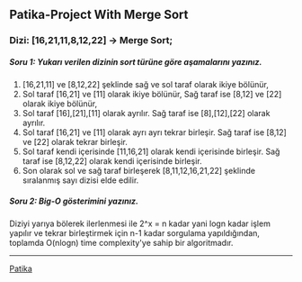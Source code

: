 ## Patika-Project With Merge Sort
### Dizi: [16,21,11,8,12,22] -> Merge Sort;
##### Soru 1: Yukarı verilen dizinin sort türüne göre aşamalarını yazınız.
1) [16,21,11] ve [8,12,22] şeklinde sağ ve sol taraf olarak ikiye bölünür,
2) Sol taraf [16,21] ve [11] olarak ikiye bölünür,
Sağ taraf ise [8,12] ve [22] olarak ikiye bölünür,
3) Sol taraf [16],[21],[11] olarak ayrılır.
Sağ taraf ise [8],[12],[22] olarak ayrılır.
4) Sol taraf [16,21] ve [11] olarak ayrı ayrı tekrar birleşir.
Sağ taraf ise [8,12] ve [22] olarak tekrar birleşir.
5) Sol taraf kendi içerisinde [11,16,21] olarak kendi içerisinde birleşir.
Sağ taraf ise [8,12,22] olarak kendi içerisinde birleşir.
6) Son olarak sol ve sağ taraf birleşerek [8,11,12,16,21,22] şeklinde
sıralanmış sayı dizisi elde edilir.
##### Soru 2: Big-O gösterimini yazınız.
Diziyi yarıya bölerek ilerlenmesi ile 2^x = n kadar yani logn kadar işlem yapılır 
ve tekrar birleştirmek için n-1 kadar sorgulama yapıldığından, toplamda 
O(nlogn) time complexity'ye sahip bir algoritmadır. 

-----------------------------------------------------------------------------------------------------
[Patika](https://www.patika.dev/tr)





